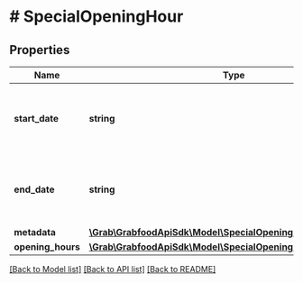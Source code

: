 # # SpecialOpeningHour

## Properties

Name | Type | Description | Notes
------------ | ------------- | ------------- | -------------
**start_date** | **string** | The start date of store special opening hours. | [optional]
**end_date** | **string** | The end date of store special opening hours. | [optional]
**metadata** | [**\Grab\GrabfoodApiSdk\Model\SpecialOpeningHourMetadata**](SpecialOpeningHourMetadata.md) |  | [optional]
**opening_hours** | [**\Grab\GrabfoodApiSdk\Model\SpecialOpeningHourOpeningHours**](SpecialOpeningHourOpeningHours.md) |  | [optional]

[[Back to Model list]](../../README.md#models) [[Back to API list]](../../README.md#endpoints) [[Back to README]](../../README.md)
